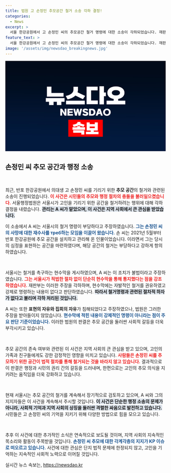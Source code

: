 ```yaml
---
title: 법원 고 손정민 추모공간 철거 소송 각하 결정!
categories:
  - News
excerpt: >
  서울 한강공원에서 고 손정민 씨의 추모공간 철거 명령에 대한 소송이 각하되었습니다. 재판부는 서울시의 현수막을 적법한 절차라 판단하며, 권리 침해 주장에 대해 반박했습니다. 고인의 추모공간을 둘러싼 법적 공방의 결과는 과연 어떤 의미를 가질까요? 클릭해 확인하세요!
feature_text: >
  서울 한강공원에서 고 손정민 씨의 추모공간 철거 명령에 대한 소송이 각하되었습니다. 재판부는 서울시의 현수막을 적법한 절차라 판단하며, 권리 침해 주장에 대해 반박했습니다. 고인의 추모공간을 둘러싼 법적 공방의 결과는 과연 어떤 의미를 가질까요? 클릭해 확인하세요!
image: '/assets/img/newsdao_breakingnews.jpg'
---
```


<p><img src="/assets/img/newsdao_breakingnews.jpg" alt="koreaapp 속보" /></p>

<h2 data-ke-size="size26">손정민 씨 추모 공간과 행정 소송</h2>

<p data-ke-size="size16">&nbsp;</p>

<p>최근, 반포 한강공원에서 의대생 고 손정민 씨를 기리기 위한 <b>추모 공간</b>의 철거와 관련된 소송이 진행되었습니다. <b><span style="color: #ee2323;">이 사건은 시민들의 추모와 행정 절차의 충돌을 불러일으켰습니다.</span></b> 서울행정법원은 서울시가 고인을 기리기 위한 공간을 철거하려는 행위에 대해 각하 결정을 내렸습니다. <b><span style="background-color: #21538527;">관리는 A 씨가 맡았으며, 이 사건은 지역 사회에서 큰 관심을 받았습니다.</span></b></p>

<p>이 소송에서 A 씨는 서울시의 철거 명령이 부당하다고 주장하였습니다. <b><span style="color: #1a5490;">그는 손정민 씨의 사망에 대한 재수사를 треб하는 모임을 이끌어 왔습니다.</span></b> 손 씨는 2021년 5월부터 반포 한강공원에 추모 공간을 설치하고 관리해 온 인물이었습니다. 이라면서 그는 당시의 심정을 표현하는 공간을 마련하였다며, 해당 공간의 철거는 부당하다고 강하게 항의하였습니다.</p>

<p data-ke-size="size16">&nbsp;</p>

<p>서울시는 철거를 촉구하는 현수막을 게시하였으며, A 씨는 이 조치가 불법이라고 주장하였습니다. <b><span style="color: #ee2323;">그는 서울시가 적법한 절차 없이 단순히 현수막을 통해 통지했다는 점을 강조하였습니다.</span></b> 재판부는 이러한 주장을 각하하며, 현수막에는 자발적인 철거를 권유하였고 강제로 명령하는 내용이 없다고 판단하였습니다. <b><span style="background-color: #21538527;">따라서 철거명령과 관련된 절차적 하자가 없다고 불리며 각하 처리된 것입니다.</span></b></p>

<p>A 씨는 또한 <b>표현의 자유와 집회의 자유</b>가 침해되었다고 주장하였으나, 법원은 그러한 주장을 받아들이지 않았습니다. <b><span style="color: #1a5490;">현수막에 적힌 내용이 강제적인 명령이 아니라는 점이 주요 판단 기준이었습니다.</span></b> 이러한 법원의 판결은 추모 공간을 둘러싼 사회적 갈등을 더욱 부각시키고 있습니다.</p>

<p data-ke-size="size16">&nbsp;</p>

<p>추모 공간의 존속 여부와 관련된 이 사건은 지역 사회의 큰 관심을 받고 있으며, 고인의 가족과 친구들에게도 강한 감정적인 영향을 미치고 있습니다. <b><span style="color: #ee2323;">사람들은 손정민 씨를 추모하기 위한 공간이 법적 절차를 통해 철거되는 것을 바라지 않고 있습니다.</span></b> 결과적으로 이 판결은 행정과 시민의 권리 간의 갈등을 드러내며, 한편으로는 고인의 추모 의식을 지키려는 움직임을 더욱 강화하고 있습니다.</p>

<p data-ke-size="size16">&nbsp;</p>

<p>현재 서울시는 추모 공간의 철거를 계속해서 장기적으로 검토하고 있으며, A 씨와 그의 지지자들은 이 사건을 계속해서 주시할 것입니다. <b><span style="background-color: #21538527;">이 사건은 단순한 행정 소송의 문제가 아니라, 사회적 기억과 지역 사회의 상징을 둘러싼 격렬한 싸움으로 발전하고 있습니다.</span></b> 시민들은 고 손정민 씨의 기억을 지키기 위해 다양한 방법으로 힘을 모으고 있습니다.</p>

<p data-ke-size="size16">&nbsp;</p>

<p>추후 이 사건에 대한 추가적인 소식은 연속적으로 보도될 것이며, 지역 사회의 지속적인 목소리와 활동이 주목받을 것입니다. <b><span style="color: #1a5490;">손정민 씨 추모에 대한 각계각층의 지지가 KP 이슈로 떠오르고 있습니다.</span></b> 사건에 대한 관심은 단지 법적 문제에 한정되지 않고, 고인을 기억하는 지속적인 사회적 노력으로 이어질 것입니다.</p>
실시간 뉴스 속보는, <a href="https://newsdao.kr" rel="dofollow">https://newsdao.kr</a>


